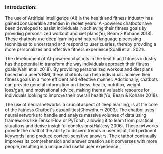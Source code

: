 ### Introduction:
The use of Artificial Intelligence (AI) in the health and fitness industry has gained considerable attention in recent years. AI-powered chatbots have been developed to assist individuals in achieving their fitness goals by providing personalized workout and diet plans(Yu, Beam & Kohane 2018). These chatbots use deep learning and natural language processing techniques to understand and respond to user queries, thereby providing a more personalized and effective fitness experience(Sqalli et al. 2021).

The development of AI-powered chatbots in the health and fitness industry has the potential to transform the way individuals approach their fitness goals(Wahl et al. 2018). By providing personalized workout and diet plans based on a user's BMI, these chatbots can help individuals achieve their fitness goals in a more efficient and effective manner. Additionally, chatbots can provide general information on fitness, health, nutrition, weight loss/gain, and motivational advice, making them a valuable resource for individuals looking to improve their overall health(Yu, Beam & Kohane 2018).


The use of neural networks, a crucial aspect of deep learning, is at the core of the Fatness Chatbot's capabilities(Chowdhury 2003). The chatbot uses neural networks to handle and analyze massive volumes of data using frameworks like TensorFlow or PyTorch, allowing it to learn from practical situations and derive insightful conclusions(Halácsy 2006). These networks provide the chatbot the ability to discern trends in user input, find pertinent keywords, and produce context-sensitive answers. The chatbot continually improves its comprehension and answer creation as it converses with more people, resulting in a unique and useful user experience.

